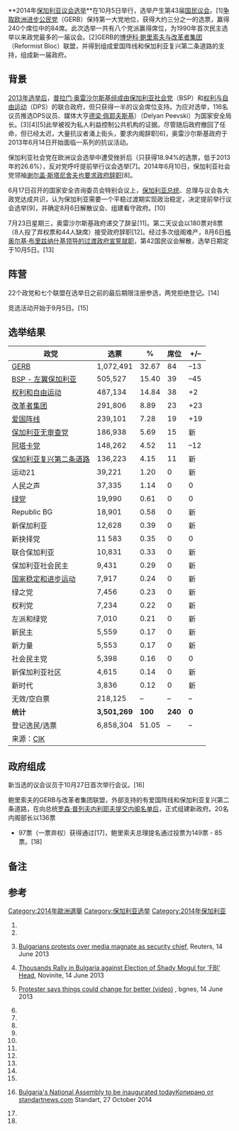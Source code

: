 **2014年[保加利亚议会选举](https://zh.wikipedia.org/wiki/保加利亚 "wikilink")**在10月5日举行，选举产生第43届[国民议会](../Page/国民议会_\(保加利亚\).md "wikilink")。\[1\][争取欧洲进步公民党](https://zh.wikipedia.org/wiki/保加利亚欧洲发展公民党 "wikilink")（GERB）保持第一大党地位，获得大约三分之一的选票，赢得240个席位中的84席。此次选举一共有八个党派赢得席位，为1990年首次民主选举以来政党最多的一届议会。\[2\]GERB的[博伊科·鲍里索夫与](../Page/博伊科·鲍里索夫.md "wikilink")[改革者集团](https://zh.wikipedia.org/wiki/改革者集团 "wikilink")（Reformist
Bloc）联盟，并得到组成爱国阵线和保加利亚复兴第二条道路的支持，组成新一届政府。

## 背景

[2013年选举后](https://zh.wikipedia.org/wiki/2013年保加利亚议会选举 "wikilink")，[普拉门·奥雷沙尔斯基组成由](../Page/普拉门·奥雷沙尔斯基.md "wikilink")[保加利亚社会党](https://zh.wikipedia.org/wiki/保加利亚社会党 "wikilink")（BSP）和[权利与自由运动](https://zh.wikipedia.org/wiki/权利与自由运动 "wikilink")（DPS）的联合政府，但只获得一半的议会席位支持。为应对选举，116名议员推选DPS议员、媒体大亨[德梁·佩耶夫斯基](https://zh.wikipedia.org/wiki/德梁·佩耶夫斯基 "wikilink")）（Delyan
Peevski）为国家安全局长。\[3\]\[4\]\[5\]此举被视为私人利益控制公共机构的证据。尽管随后政府撤回了任命，但已经太迟，大量抗议者涌上街头，要求内阁辞职\[6\]，奥雷沙尔斯基政府于2013年6月14日开始面临一系列的抗议活动。

保加利亚社会党在欧洲议会选举中遭受挫折后（只获得18.94%的选票，低于2013年的26.6%），反对党呼吁提前举行议会选举\[7\]。2014年6月10日，保加利亚社会党领袖[谢尔盖·斯塔尼舍夫也要求政府辞职](../Page/谢尔盖·斯塔尼舍夫.md "wikilink")\[8\]。

6月17日召开的国家安全咨询委员会特别会议上，[保加利亚总统](../Page/保加利亚总统.md "wikilink")、总理与议会各大政党达成共识，认为保加利亚需要一个平稳过渡期实现政治稳定，决定提前举行议会选举\[9\]，并确定8月6日解散议会、组建看守政府。\[10\]

7月23日星期三，奥雷沙尔斯基政府递交了辞呈\[11\]。第二天议会以180票对8票（8人投了弃权票和44人缺席）接受政府辞职\[12\]。经过多次组阁难产，8月6日[格奥尔基·布里兹纳什基领导的过渡政府宣誓就职](../Page/格奥尔基·布里兹纳什基.md "wikilink")，第42国民议会解散，选举日期定于10月5日。\[13\]

## 阵营

22个政党和七个联盟在选举日之前的最后期限注册参选，两党拒绝登记。\[14\]

竞选活动开始于9月5日。\[15\]

## 选举结果

| 政党                                                                  | 选票            | %       | 席位      | \+/–  |
| ------------------------------------------------------------------- | ------------- | ------- | ------- | ----- |
| [GERB](https://zh.wikipedia.org/wiki/GERB "wikilink")               | 1,072,491     | 32.67   | 84      | –13   |
| [BSP - 左翼保加利亚](https://zh.wikipedia.org/wiki/保加利亚联盟 "wikilink")     | 505,527       | 15.40   | 39      | –45   |
| [权利和自由运动](https://zh.wikipedia.org/wiki/权利和自由运动 "wikilink")         | 487,134       | 14.84   | 38      | \+2   |
| [改革者集团](https://zh.wikipedia.org/wiki/改革者集团 "wikilink")             | 291,806       | 8.89    | 23      | \+23  |
| [爱国阵线](https://zh.wikipedia.org/wiki/爱国阵线_\(保加利亚\) "wikilink")      | 239,101       | 7.28    | 19      | \+19  |
| [保加利亚无审查党](https://zh.wikipedia.org/wiki/保加利亚无审查党 "wikilink")       | 186,938       | 5.69    | 15      | 新     |
| [阿塔卡党](https://zh.wikipedia.org/wiki/阿塔卡党 "wikilink")               | 148,262       | 4.52    | 11      | –12   |
| [保加利亚复兴第二条道路](https://zh.wikipedia.org/wiki/保加利亚复兴第二条道路 "wikilink") | 136,223       | 4.15    | 11      | 新     |
| 运动21                                                                | 39,221        | 1.20    | 0       | 新     |
| 人民之声                                                                | 37,335        | 1.14    | 0       | 0     |
| [绿党](https://zh.wikipedia.org/wiki/绿党_\(保加利亚\) "wikilink")          | 19,990        | 0.61    | 0       | 0     |
| Republic BG                                                         | 18,901        | 0.58    | 0       | 新     |
| 新保加利亚                                                               | 12,628        | 0.39    | 0       | 新     |
| 新抉择党                                                                | 11 583        | 0.35    | 0       | 0     |
| 联合保加利亚                                                              | 10,831        | 0.33    | 0       | 新     |
| 保加利亚社会民主                                                            | 9,431         | 0.29    | 0       | 新     |
| [国家稳定和进步运动](https://zh.wikipedia.org/wiki/国家稳定和进步运动 "wikilink")     | 7,917         | 0.24    | 0       | 新     |
| 绿之党                                                                 | 7,456         | 0.23    | 0       | 新     |
| 权利党                                                                 | 7,234         | 0.22    | 0       | 新     |
| 左派和绿党                                                               | 7,010         | 0.21    | 0       | 新     |
| 新民主                                                                 | 5,559         | 0.17    | 0       | 新     |
| 新力量                                                                 | 5,553         | 0.17    | 0       | 新     |
| 社会民主党                                                               | 5,398         | 0.16    | 0       | 0     |
| 新保加利亚社区                                                             | 4,615         | 0.14    | 0       | 新     |
| 新时代                                                                 | 3,836         | 0.12    | 0       | 新     |
| 无效/空白票                                                              | 218,125       | –       | –       | –     |
| **统计**                                                              | **3,501,269** | **100** | **240** | **0** |
| 登记选民/选票                                                             | 6,858,304     | 51.05   | –       | –     |
| 来源：[CIK](http://results.cik.bg/pi2014/rezultati/)                   |               |         |         |       |

## 政府组成

新当选的议会议员于10月27日首次举行会议。\[16\]

鲍里索夫的GERB与改革者集团联盟，外部支持的有爱国阵线和保加利亚复兴第二条道路，在向总统[罗森·普列夫内利耶夫提交内阁名单后](../Page/罗森·普列夫内利耶夫.md "wikilink")，正式组建新政府。20名内阁部长以136票
- 97票（一票弃权）获得通过\[17\]，鲍里索夫总理提名通过投票为149票 - 85票。\[18\]

## 备注

## 参考

[Category:2014年歐洲選舉](https://zh.wikipedia.org/wiki/Category:2014年歐洲選舉 "wikilink")
[Category:保加利亚选举](https://zh.wikipedia.org/wiki/Category:保加利亚选举 "wikilink")
[Category:2014年保加利亚](https://zh.wikipedia.org/wiki/Category:2014年保加利亚 "wikilink")

1.

2.

3.  [Bulgarians protests over media magnate as security
    chief](http://www.reuters.com/article/2013/06/14/us-bulgaria-government-idUSBRE95D0ML20130614),
    Reuters, 14 June 2013

4.  [Thousands Rally in Bulgaria against Election of Shady Mogul for
    'FBI' Head](http://www.novinite.com/view_news.php?id=151268),
    Novinite, 14 June 2013

5.   [Protester says things could change for better
    (video)](http://video.bgnes.com/view/41781) , bgnes, 14 June 2013

6.

7.

8.

9.

10.

11.

12.

13.
14.

15.

16. [Bulgaria's National Assembly to be inaugurated todayКопирано от
    standartnews.com](http://www.standartnews.com/english/read/bulgarias_43th_national_assembly_to_be_inaugurated_today_-5999.html)
     Standart, 27 October 2014

17.

18.